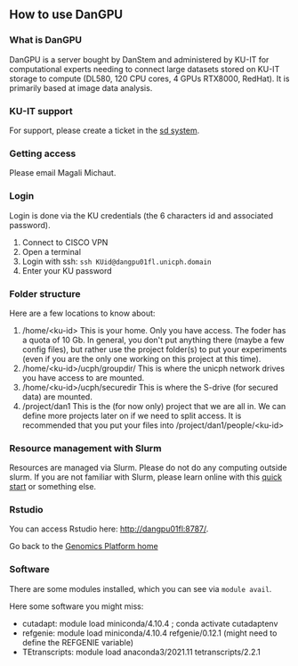 ## How to use DanGPU

### What is DanGPU
DanGPU is a server bought by DanStem and administered by KU-IT for computational experts needing to connect large datasets stored on KU-IT storage to compute (DL580, 120 CPU cores, 4 GPUs RTX8000, RedHat). It is primarily based at image data analysis.

### KU-IT support
For support, please create a ticket in the [sd system](http://sd.ku.dk/).

### Getting access
Please email Magali Michaut.

### Login
Login is done via the KU credentials (the 6 characters id and associated password).
1. Connect to CISCO VPN
2. Open a terminal
3. Login with ssh: `ssh KUid@dangpu01fl.unicph.domain`
4. Enter your KU password

### Folder structure
Here are a few locations to know about:
1. /home/\<ku-id\> This is your home. Only you have access. The foder has a quota of 10 Gb. In general, you don't put anything there (maybe a few config files), but rather use the project folder(s) to put your experiments (even if you are the only one working on this project at this time).
2. /home/\<ku-id\>/ucph/groupdir/ This is where the unicph network drives you have access to are mounted.
3. /home/\<ku-id\>/ucph/securedir This is where the S-drive (for secured data) are mounted.
4. /project/dan1 This is the (for now only) project that we are all in. We can define more projects later on if we need to split access. It is recommended that you put your files into /project/dan1/people/\<ku-id\>

### Resource management with Slurm

Resources are managed via Slurm. Please do not do any computing outside slurm.
If you are not familiar with Slurm, please learn online with this [quick start](https://slurm.schedmd.com/quickstart.html) or something else.

### Rstudio

You can access Rstudio here: [http://dangpu01fl:8787/](http://dangpu01fl:8787/).

Go back to the [Genomics Platform home](https://danstemgenomics.github.io)

### Software

There are some modules installed, which you can see via `module avail`.

Here some software you might miss:
* cutadapt: module load miniconda/4.10.4 ; conda activate cutadaptenv
* refgenie: module load miniconda/4.10.4 refgenie/0.12.1 (might need to define the REFGENIE variable)
* TEtranscripts: module load anaconda3/2021.11 tetranscripts/2.2.1

